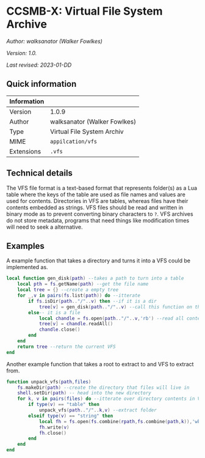 # CCSMB-X: Virtual File System Archive

*Author: walksanator (Walker Fowlkes)*

*Version: 1.0.*
     
*Last revised: 2023-01-DD*

## Quick information

| Information |                              |
| ----------- | -----------------------------|
| Version     | 1.0.9                        |
| Author      | walksanator (Walker Fowlkes) |
| Type        | Virtual File System Archiv   |
| MIME        | `appilcation/vfs`            |
| Extensions  | `.vfs`                       |

## Technical details

The VFS file format is a text-based format that represents folder(s) as a Lua table
where the keys of the table are used as file names and values are used for contents.
Directories in VFS are tables, whereas files have their contents embedded as strings.
VFS files should be read and written in binary mode as to prevent converting binary characters to `?`.
VFS archives do not store metadata, programs that need things like modification times will need to seek a alternative.

## Examples

A example function that takes a directory and turns it into a VFS could be implemented as.
```lua
local function gen_disk(path) --takes a path to turn into a table
    local pth = fs.getName(path) --get the file name
    local tree = {} --create a empty tree
    for _,v in pairs(fs.list(path)) do --itterate
        if fs.isDir(path.."/"..v) then --if it is a dir
            tree[v] = gen_disk(path.."/"..v) --call this function on that directory
        else-- it is a file
            local chandle = fs.open(path.."/"..v,'rb') --read all contents and add to the VFS
            tree[v] = chandle.readAll()
            chandle.close()
        end
    end
    return tree --return the current VFS
end
```

Another example function that takes a root to extract to and VFS to extract from.
```lua
function unpack_vfs(path,files)
    fs.makeDir(path) --create the directory that files will live in
    shell.setDir(path) -- head into the new directory
    for k, v in pairs(files) do --itterate over directory contents in VFS
        if type(v) == "table" then
            unpack_vfs(path.."/"..k,v) --extract folder
        elseif type(v) == "string" then
            local fh = fs.open(fs.combine(rpath,fs.combine(path,k)),'wb') --extract file
            fh.write(v)
            fh.close()
        end
    end
end
```

